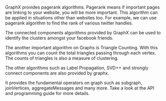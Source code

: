 GraphX provides pagerank algorithms. Pagerank means if important pages are linking to your website, you will be more important. This algorithm can be applied in situations other than websites too. For example, we can use pagerank algorithm to find the rank of various twitter handles.

The connected components algorithms provided by GraphX can be used to identify the clusters amongst your facebook friends.

The another important algorithm on Graphs is Triangle Counting. With this algorithms you can count the total triangles passing through each vertex. The counts of triangles is also a measure of clustering.

The other algorithms such as Label Propagation, SVD++ and strongly connect components are also provided by graphx.

It provides the fundamental operators on graph such as subgraph, joinVertices, aggregateMessages and many more. Take a look at the API and programming guide for more details.
